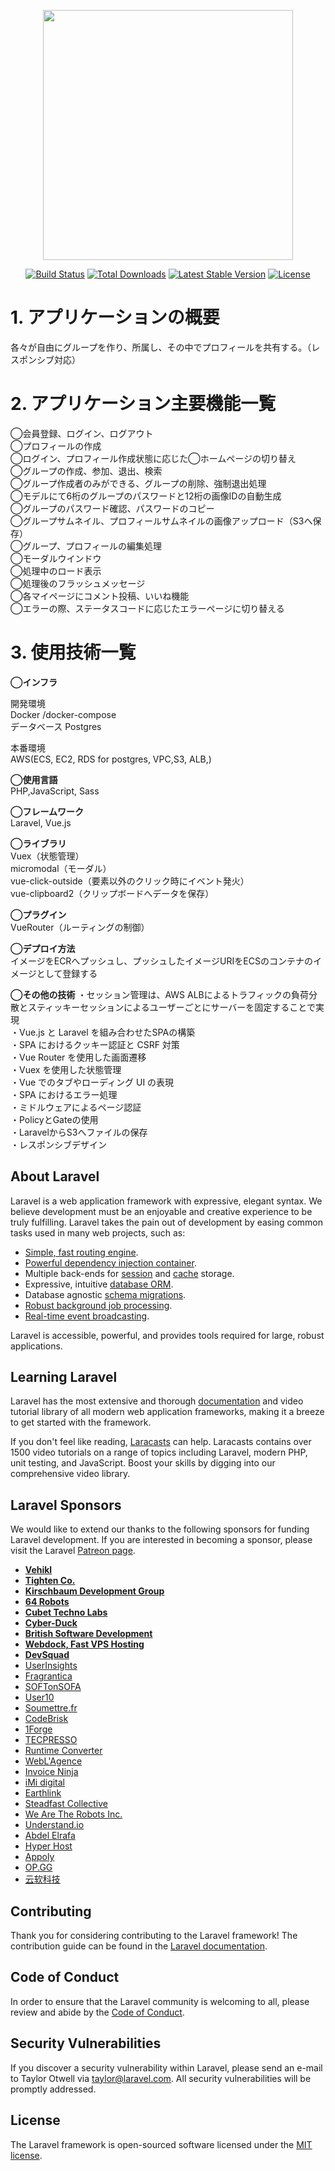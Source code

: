 <p align="center"><img src="https://res.cloudinary.com/dtfbvvkyp/image/upload/v1566331377/laravel-logolockup-cmyk-red.svg" width="400"></p>

<p align="center">
<a href="https://travis-ci.org/laravel/framework"><img src="https://travis-ci.org/laravel/framework.svg" alt="Build Status"></a>
<a href="https://packagist.org/packages/laravel/framework"><img src="https://poser.pugx.org/laravel/framework/d/total.svg" alt="Total Downloads"></a>
<a href="https://packagist.org/packages/laravel/framework"><img src="https://poser.pugx.org/laravel/framework/v/stable.svg" alt="Latest Stable Version"></a>
<a href="https://packagist.org/packages/laravel/framework"><img src="https://poser.pugx.org/laravel/framework/license.svg" alt="License"></a>
</p>

# 1. アプリケーションの概要

各々が自由にグループを作り、所属し、その中でプロフィールを共有する。（レスポンシブ対応）


# 2. アプリケーション主要機能一覧

◯会員登録、ログイン、ログアウト  
◯プロフィールの作成  
◯ログイン、プロフィール作成状態に応じた◯ホームページの切り替え  
◯グループの作成、参加、退出、検索  
◯グループ作成者のみができる、グループの削除、強制退出処理  
◯モデルにて6桁のグループのパスワードと12桁の画像IDの自動生成  
◯グループのパスワード確認、パスワードのコピー  
◯グループサムネイル、プロフィールサムネイルの画像アップロード（S3へ保存）  
◯グループ、プロフィールの編集処理  
◯モーダルウインドウ  
◯処理中のロード表示  
◯処理後のフラッシュメッセージ  
◯各マイページにコメント投稿、いいね機能  
◯エラーの際、ステータスコードに応じたエラーページに切り替える  


# 3. 使用技術一覧

**◯インフラ**  

開発環境  
Docker /docker-compose  
データベース Postgres  

本番環境  
AWS(ECS, EC2, RDS for postgres, VPC,S3, ALB,)  

**◯使用言語**  
PHP,JavaScript, Sass  

**◯フレームワーク**  
Laravel, Vue.js  

**◯ライブラリ**  
Vuex（状態管理）    
micromodal（モーダル）    
vue-click-outside（要素以外のクリック時にイベント発火）    
vue-clipboard2（クリップボードへデータを保存）    

**◯プラグイン**  
VueRouter（ルーティングの制御）  

**◯デプロイ方法**  
イメージをECRへプッシュし、プッシュしたイメージURIをECSのコンテナのイメージとして登録する  

**◯その他の技術**
・セッション管理は、AWS ALBによるトラフィックの負荷分散とスティッキーセッションによるユーザーごとにサーバーを固定することで実現  
・Vue.js と Laravel を組み合わせたSPAの構築  
・SPA におけるクッキー認証と CSRF 対策  
・Vue Router を使用した画面遷移  
・Vuex を使用した状態管理  
・Vue でのタブやローディング UI の表現  
・SPA におけるエラー処理  
・ミドルウェアによるページ認証  
・PolicyとGateの使用  
・LaravelからS3へファイルの保存  
・レスポンシブデザイン  

## About Laravel

Laravel is a web application framework with expressive, elegant syntax. We believe development must be an enjoyable and creative experience to be truly fulfilling. Laravel takes the pain out of development by easing common tasks used in many web projects, such as:

- [Simple, fast routing engine](https://laravel.com/docs/routing).
- [Powerful dependency injection container](https://laravel.com/docs/container).
- Multiple back-ends for [session](https://laravel.com/docs/session) and [cache](https://laravel.com/docs/cache) storage.
- Expressive, intuitive [database ORM](https://laravel.com/docs/eloquent).
- Database agnostic [schema migrations](https://laravel.com/docs/migrations).
- [Robust background job processing](https://laravel.com/docs/queues).
- [Real-time event broadcasting](https://laravel.com/docs/broadcasting).

Laravel is accessible, powerful, and provides tools required for large, robust applications.

## Learning Laravel

Laravel has the most extensive and thorough [documentation](https://laravel.com/docs) and video tutorial library of all modern web application frameworks, making it a breeze to get started with the framework.

If you don't feel like reading, [Laracasts](https://laracasts.com) can help. Laracasts contains over 1500 video tutorials on a range of topics including Laravel, modern PHP, unit testing, and JavaScript. Boost your skills by digging into our comprehensive video library.

## Laravel Sponsors

We would like to extend our thanks to the following sponsors for funding Laravel development. If you are interested in becoming a sponsor, please visit the Laravel [Patreon page](https://patreon.com/taylorotwell).

- **[Vehikl](https://vehikl.com/)**
- **[Tighten Co.](https://tighten.co)**
- **[Kirschbaum Development Group](https://kirschbaumdevelopment.com)**
- **[64 Robots](https://64robots.com)**
- **[Cubet Techno Labs](https://cubettech.com)**
- **[Cyber-Duck](https://cyber-duck.co.uk)**
- **[British Software Development](https://www.britishsoftware.co)**
- **[Webdock, Fast VPS Hosting](https://www.webdock.io/en)**
- **[DevSquad](https://devsquad.com)**
- [UserInsights](https://userinsights.com)
- [Fragrantica](https://www.fragrantica.com)
- [SOFTonSOFA](https://softonsofa.com/)
- [User10](https://user10.com)
- [Soumettre.fr](https://soumettre.fr/)
- [CodeBrisk](https://codebrisk.com)
- [1Forge](https://1forge.com)
- [TECPRESSO](https://tecpresso.co.jp/)
- [Runtime Converter](http://runtimeconverter.com/)
- [WebL'Agence](https://weblagence.com/)
- [Invoice Ninja](https://www.invoiceninja.com)
- [iMi digital](https://www.imi-digital.de/)
- [Earthlink](https://www.earthlink.ro/)
- [Steadfast Collective](https://steadfastcollective.com/)
- [We Are The Robots Inc.](https://watr.mx/)
- [Understand.io](https://www.understand.io/)
- [Abdel Elrafa](https://abdelelrafa.com)
- [Hyper Host](https://hyper.host)
- [Appoly](https://www.appoly.co.uk)
- [OP.GG](https://op.gg)
- [云软科技](http://www.yunruan.ltd/)

## Contributing

Thank you for considering contributing to the Laravel framework! The contribution guide can be found in the [Laravel documentation](https://laravel.com/docs/contributions).

## Code of Conduct

In order to ensure that the Laravel community is welcoming to all, please review and abide by the [Code of Conduct](https://laravel.com/docs/contributions#code-of-conduct).

## Security Vulnerabilities

If you discover a security vulnerability within Laravel, please send an e-mail to Taylor Otwell via [taylor@laravel.com](mailto:taylor@laravel.com). All security vulnerabilities will be promptly addressed.

## License

The Laravel framework is open-sourced software licensed under the [MIT license](https://opensource.org/licenses/MIT).
